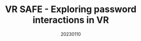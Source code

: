 ---
title: "VR SAFE - Exploring password interactions in VR"
team: "Shivani verma | Anisha Verma | Anjanesh Indranil | Yash H. Bharani"
tags: VR Quest Unity

video_provider: "youtube"
video_id:

header:
    teaser: /assets/img/projects/2023/course_project_8.jpg

overview: Add a short description of your project here. Here, you can mention about the type of application or game you have created. You may also mention bout the objectives of your project and the intent behind the concept. You can add certain details about the outcome, such as what the user will experience, in what medium and using what devices.


project-link:

active: "yes"
type: "course"
year: "2023"
date: 20230110

---